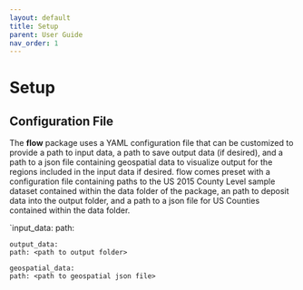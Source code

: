 ```yaml
---
layout: default
title: Setup
parent: User Guide
nav_order: 1
---
```


# Setup

## Configuration File

The **flow** package uses a YAML configuration file that can be customized to provide a path to input data, a path to save output data (if desired), and a path to a json file containing geospatial data to visualize output for the regions included in the input data if desired. flow comes preset with a configuration file containing paths to the US 2015 County Level sample dataset contained within the data folder of the package, an path to deposit data into the output folder, and a path to a json file for US Counties contained within the data folder.


  `input_data:
    path: <path to input file>

    output_data:
    path: <path to output folder>

    geospatial_data:
    path: <path to geospatial json file>
